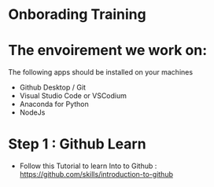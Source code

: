 # Onborading Training

# The envoirement we work on:
The following apps should be installed on your machines
- Github Desktop / Git
- Visual Studio Code or VSCodium
- Anaconda for Python
- NodeJs

# Step 1 :  Github Learn 
  - Follow this Tutorial to learn Into to Github : https://github.com/skills/introduction-to-github
